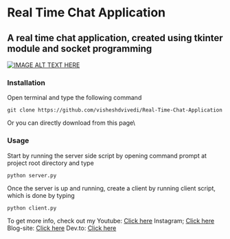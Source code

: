 # Real Time Chat Application
## A real time chat application, created using tkinter module and socket programming
[![IMAGE ALT TEXT HERE](https://img.youtube.com/vi/4szHLaj383c/0.jpg)](https://youtu.be/4szHLaj383c)
### Installation
Open terminal and type the following command
```
git clone https://github.com/visheshdvivedi/Real-Time-Chat-Application
```
Or you can directly download from this page\

### Usage
Start by running the server side script by opening command prompt at project root directory and type
```
python server.py
```
Once the server is up and running, create a client by running client script, which is done by typing
```
python client.py
```

To get more info, check out my
Youtube: [Click here](https://www.youtube.com/channel/UCggZvARaczWC4wc4E6f330w?sub_confirmation=1)
Instagram; [Click here](http://instagram.com/itsallaboutpython)
Blog-site: [Click here](http://itsallaboutpython.blogspot.com/)
Dev.to: [Click here](https://dev.to/visheshdvivedi)

